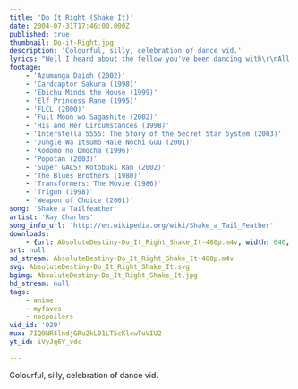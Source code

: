 ```yaml
---
title: 'Do It Right (Shake It)'
date: 2004-07-31T17:46:00.000Z
published: true
thumbnail: Do-it-Right.jpg
description: 'Colourful, silly, celebration of dance vid.'
lyrics: "Well I heard about the fellow you've been dancing with\r\nAll over the neighbourhood\r\nSo why didn't you ask me baby\r\nOr didn't you think I could?\r\n\r\nWell I know that the boogaloo is out of sight\r\nbut the shingaling's the thing tonight\r\nBut if that was you and me a now baby\r\nI would have shown you how to do it right\r\nDo it right (U-huh)\r\nDo it right\r\nDo it right\r\nDo it right\r\nDo it right\r\nAaah\r\n\r\nTwist it, shake it, shake it, shake it, shake it baby\r\nHey we gonna loop de loop\r\nShake it out baby\r\nHey we gonna loop de li\r\nBend over let me see ya shake your tailfeather\r\nBend over let me see ya shake your tailfeather\r\nCome on let me see ya shake your tailfeather\r\nCome on let me see ya shake your tailfeather\r\nAaah\r\n\r\nTwist it, shake it, shake it, shake it, shake it baby\r\nHey we gonna loop de loop\r\nShake it out baby\r\nHey we gonna loop de li\r\nBend over let me see ya shake your tailfeather\r\nBend over let me see ya shake your tailfeather\r\nCome on let me see ya shake your tailfeather\r\nCome on let me see ya shake your tailfeather\r\nAaah\r\n\r\nCome on, come on baby\r\nCome on, yeah, come on babe, alright\r\n\r\nDo the twist\r\nDo the fly\r\nDo the swim\r\nAnd do the bird\r\nWell do the duck\r\nAaah, and do the monkey\r\nHey hey, watusi\r\nAnd, ah, what about the frug\r\nDo the mashed potato\r\nWhat about the boogaloo\r\nOh, the bony marony\r\nCome on let's do the twist\r\nAaah\r\n\r\nTwist it, shake it, shake it, shake it, shake it baby\r\nTwist it, shake it, shake it, shake it, shake it baby"
footage:
    - 'Azumanga Daioh (2002)'
    - 'Cardcaptor Sakura (1998)'
    - 'Ebichu Minds the House (1999)'
    - 'Elf Princess Rane (1995)'
    - 'FLCL (2000)'
    - 'Full Moon wo Sagashite (2002)'
    - 'His and Her Circumstances (1998)'
    - 'Interstella 5555: The 5tory of the 5ecret 5tar 5ystem (2003)'
    - 'Jungle Wa Itsumo Hale Nochi Guu (2001)'
    - 'Kodomo no Omocha (1996)'
    - 'Popotan (2003)'
    - 'Super GALS! Kotobuki Ran (2002)'
    - 'The Blues Brothers (1980)'
    - 'Transformers: The Movie (1986)'
    - 'Trigun (1998)'
    - 'Weapon of Choice (2001)'
song: 'Shake a Tailfeather'
artist: 'Ray Charles'
song_info_url: 'http://en.wikipedia.org/wiki/Shake_a_Tail_Feather'
downloads:
    - {url: AbsoluteDestiny-Do_It_Right_Shake_It-480p.m4v, width: 640, height: 480, mimetype: video/mp4}
srt: null
sd_stream: AbsoluteDestiny-Do_It_Right_Shake_It-480p.m4v
svg: AbsoluteDestiny-Do_It_Right_Shake_It.svg
bgimg: AbsoluteDestiny-Do_It_Right_Shake_It.jpg
hd_stream: null
tags:
    - anime
    - myfaves
    - nospoilers
vid_id: '029'
mux: 7IQ9NR4lndjGRu2kL01LT5cKlcwTuVIU2
yt_id: iVyJq6Y_vdc

---
```

Colourful, silly, celebration of dance vid.